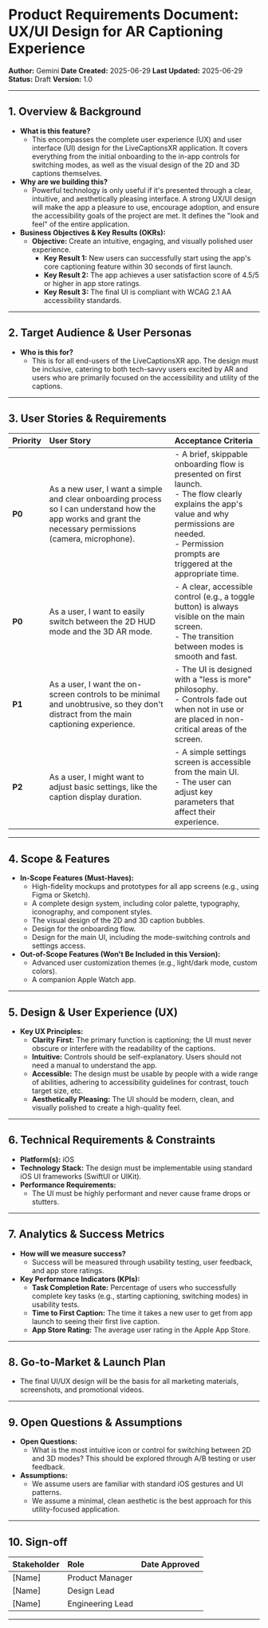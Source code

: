 
# Product Requirements Document: UX/UI Design for AR Captioning Experience

**Author:** Gemini
**Date Created:** 2025-06-29
**Last Updated:** 2025-06-29
**Status:** Draft
**Version:** 1.0

---

## 1. Overview & Background

*   **What is this feature?**
    *   This encompasses the complete user experience (UX) and user interface (UI) design for the LiveCaptionsXR application. It covers everything from the initial onboarding to the in-app controls for switching modes, as well as the visual design of the 2D and 3D captions themselves.
*   **Why are we building this?**
    *   Powerful technology is only useful if it's presented through a clear, intuitive, and aesthetically pleasing interface. A strong UX/UI design will make the app a pleasure to use, encourage adoption, and ensure the accessibility goals of the project are met. It defines the "look and feel" of the entire application.
*   **Business Objectives & Key Results (OKRs):**
    *   **Objective:** Create an intuitive, engaging, and visually polished user experience.
        *   **Key Result 1:** New users can successfully start using the app's core captioning feature within 30 seconds of first launch.
        *   **Key Result 2:** The app achieves a user satisfaction score of 4.5/5 or higher in app store ratings.
        *   **Key Result 3:** The final UI is compliant with WCAG 2.1 AA accessibility standards.

---

## 2. Target Audience & User Personas

*   **Who is this for?**
    *   This is for all end-users of the LiveCaptionsXR app. The design must be inclusive, catering to both tech-savvy users excited by AR and users who are primarily focused on the accessibility and utility of the captions.

---

## 3. User Stories & Requirements

| Priority | User Story                                                                                             | Acceptance Criteria                                                                                                                                                              |
| :------- | :----------------------------------------------------------------------------------------------------- | :------------------------------------------------------------------------------------------------------------------------------------------------------------------------------- |
| **P0**   | As a new user, I want a simple and clear onboarding process so I can understand how the app works and grant the necessary permissions (camera, microphone). | - A brief, skippable onboarding flow is presented on first launch. <br> - The flow clearly explains the app's value and why permissions are needed. <br> - Permission prompts are triggered at the appropriate time. |
| **P0**   | As a user, I want to easily switch between the 2D HUD mode and the 3D AR mode.                           | - A clear, accessible control (e.g., a toggle button) is always visible on the main screen. <br> - The transition between modes is smooth and fast. |
| **P1**   | As a user, I want the on-screen controls to be minimal and unobtrusive, so they don't distract from the main captioning experience. | - The UI is designed with a "less is more" philosophy. <br> - Controls fade out when not in use or are placed in non-critical areas of the screen. |
| **P2**   | As a user, I might want to adjust basic settings, like the caption display duration.                      | - A simple settings screen is accessible from the main UI. <br> - The user can adjust key parameters that affect their experience. |

---

## 4. Scope & Features

*   **In-Scope Features (Must-Haves):**
    *   High-fidelity mockups and prototypes for all app screens (e.g., using Figma or Sketch).
    *   A complete design system, including color palette, typography, iconography, and component styles.
    *   The visual design of the 2D and 3D caption bubbles.
    *   Design for the onboarding flow.
    *   Design for the main UI, including the mode-switching controls and settings access.
*   **Out-of-Scope Features (Won't Be Included in this Version):**
    *   Advanced user customization themes (e.g., light/dark mode, custom colors).
    *   A companion Apple Watch app.

---

## 5. Design & User Experience (UX)

*   **Key UX Principles:**
    *   **Clarity First:** The primary function is captioning; the UI must never obscure or interfere with the readability of the captions.
    *   **Intuitive:** Controls should be self-explanatory. Users should not need a manual to understand the app.
    *   **Accessible:** The design must be usable by people with a wide range of abilities, adhering to accessibility guidelines for contrast, touch target size, etc.
    *   **Aesthetically Pleasing:** The UI should be modern, clean, and visually polished to create a high-quality feel.

---

## 6. Technical Requirements & Constraints

*   **Platform(s):** iOS
*   **Technology Stack:** The design must be implementable using standard iOS UI frameworks (SwiftUI or UIKit).
*   **Performance Requirements:**
    *   The UI must be highly performant and never cause frame drops or stutters.

---

## 7. Analytics & Success Metrics

*   **How will we measure success?**
    *   Success will be measured through usability testing, user feedback, and app store ratings.
*   **Key Performance Indicators (KPIs):**
    *   **Task Completion Rate:** Percentage of users who successfully complete key tasks (e.g., starting captioning, switching modes) in usability tests.
    *   **Time to First Caption:** The time it takes a new user to get from app launch to seeing their first live caption.
    *   **App Store Rating:** The average user rating in the Apple App Store.

---

## 8. Go-to-Market & Launch Plan

*   The final UI/UX design will be the basis for all marketing materials, screenshots, and promotional videos.

---

## 9. Open Questions & Assumptions

*   **Open Questions:**
    *   What is the most intuitive icon or control for switching between 2D and 3D modes? This should be explored through A/B testing or user feedback.
*   **Assumptions:**
    *   We assume users are familiar with standard iOS gestures and UI patterns.
    *   We assume a minimal, clean aesthetic is the best approach for this utility-focused application.

---

## 10. Sign-off

| Stakeholder       | Role                | Date Approved |
| :---------------- | :------------------ | :------------ |
| [Name]            | Product Manager     |               |
| [Name]            | Design Lead         |               |
| [Name]            | Engineering Lead    |               |

---
